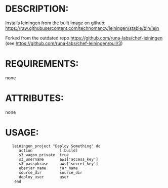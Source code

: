 # DESCRIPTION:

Installs leiningen from the built image on github: https://raw.githubusercontent.com/technomancy/leiningen/stable/bin/lein

Forked from the outdated repo https://github.com/runa-labs/chef-leiningen (see https://github.com/runa-labs/chef-leiningen/pull/3)

# REQUIREMENTS:

none

# ATTRIBUTES:

none

# USAGE:

```
   leiningen_project "Deploy Something" do
      action            [:build]
      s3_wagon_private  true
      s3_username       aws['access_key']
      s3_passphrase     aws['secret_key']
      uberjar_name      jar_name
      source_dir        source_dir
      deploy_user       user
    end
```
